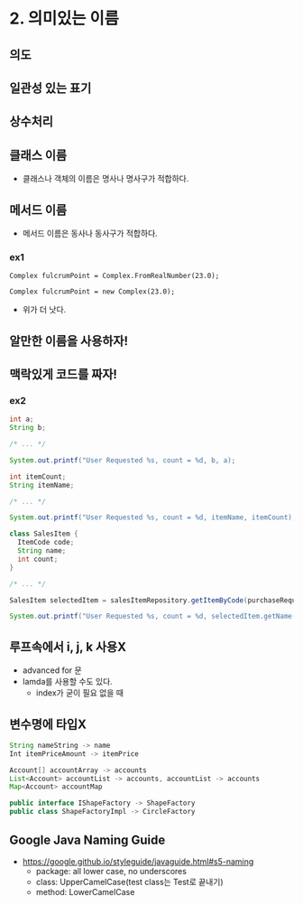 # 2. 의미있는 이름

## 의도

## 일관성 있는 표기

## 상수처리

## 클래스 이름

- 클래스나 객체의 이름은 명사나 명사구가 적합하다.

## 메서드 이름

- 메서드 이름은 동사나 동사구가 적합하다.

### ex1

```
Complex fulcrumPoint = Complex.FromRealNumber(23.0);
```

```
Complex fulcrumPoint = new Complex(23.0);
```

- 위가 더 낫다.

## 알만한 이름을 사용하자!

## 맥락있게 코드를 짜자!

### ex2

```java
int a;
String b;

/* ... */

System.out.printf("User Requested %s, count = %d, b, a);
```

``` java
int itemCount;
String itemName;

/* ... */

System.out.printf("User Requested %s, count = %d, itemName, itemCount);
```

``` java
class SalesItem {
  ItemCode code;
  String name;
  int count;
}

/* ... */

SalesItem selectedItem = salesItemRepository.getItemByCode(purchaseRequest.getItemCode());

System.out.printf("User Requested %s, count = %d, selectedItem.getName(), selectedItem.getCount());
```

## 루프속에서 i, j, k 사용X

- advanced for 문
- lamda를 사용할 수도 있다.
    - index가 굳이 필요 없을 때

## 변수명에 타입X

``` java
String nameString -> name
Int itemPriceAmount -> itemPrice

Account[] accountArray -> accounts
List<Account> accountList -> accounts, accountList -> accounts
Map<Account> accountMap

public interface IShapeFactory -> ShapeFactory
public class ShapeFactoryImpl -> CircleFactory
```

## Google Java Naming Guide

- https://google.github.io/styleguide/javaguide.html#s5-naming
    - package: all lower case, no underscores
    - class: UpperCamelCase(test class는 Test로 끝내기)
    - method: LowerCamelCase